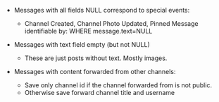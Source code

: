 - Messages with all fields NULL correspond to special events:
	- Channel Created, Channel Photo Updated, Pinned Message
	identifiable by: WHERE message.text=NULL

- Messages with text field empty (but not NULL)
	- These are just posts without text. Mostly images.

- Messages with content forwarded from other channels:
	- Save only channel id if the channel forwarded from is not public.
	- Otherwise save forward channel title and username
